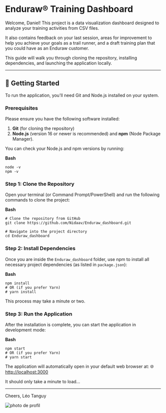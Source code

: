 # Enduraw® Training Dashboard

Welcome, Daniel! This project is a data visualization dashboard designed to analyze your training activities from CSV files.

It also contains feedback on your last session, areas for improvement to help you achieve your goals as a trail runner, and a draft training plan that you could have as an Enduraw customer.

This guide will walk you through cloning the repository, installing dependencies, and launching the application locally.

---

## 🚀 Getting Started

To run the application, you'll need Git and Node.js installed on your system.

### Prerequisites

Please ensure you have the following software installed:

1. **Git** (for cloning the repository)
2. **Node.js** (version 16 or newer is recommended) and **npm** (Node Package Manager).

You can check your Node.js and npm versions by running:

**Bash**

```
node -v
npm -v
```

### Step 1: Clone the Repository

Open your terminal (or Command Prompt/PowerShell) and run the following commands to clone the project:

**Bash**

```
# Clone the repository from GitHub
git clone https://github.com/Nidaav/Enduraw_dashboard.git

# Navigate into the project directory
cd Enduraw_dashboard
```

### Step 2: Install Dependencies

Once you are inside the `Enduraw_dashboard` folder, use npm to install all necessary project dependencies (as listed in `package.json`):

**Bash**

```
npm install
# OR (if you prefer Yarn)
# yarn install
```

This process may take a minute or two.

### Step 3: Run the Application

After the installation is complete, you can start the application in development mode:

**Bash**

```
npm start
# OR (if you prefer Yarn)
# yarn start
```

The application will automatically open in your default web browser at:
🌐 [http://localhost:3000](https://www.google.com/search?q=http://localhost:3000)

It should only take a minute to load...

---

Cheers,
Léo Tanguy

![photo de profil](https://lh3.googleusercontent.com/a/ACg8ocK2A-k2U9tbEjVRsLShcy1XghODYQAEQTWixHsuIl7qnr6_33M=s64-c-mo)
